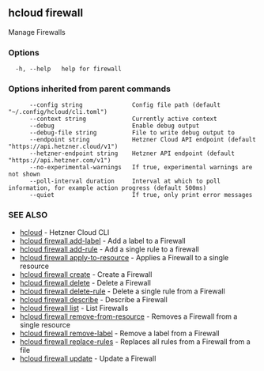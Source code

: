 ## hcloud firewall

Manage Firewalls

### Options

```
  -h, --help   help for firewall
```

### Options inherited from parent commands

```
      --config string              Config file path (default "~/.config/hcloud/cli.toml")
      --context string             Currently active context
      --debug                      Enable debug output
      --debug-file string          File to write debug output to
      --endpoint string            Hetzner Cloud API endpoint (default "https://api.hetzner.cloud/v1")
      --hetzner-endpoint string    Hetzner API endpoint (default "https://api.hetzner.com/v1")
      --no-experimental-warnings   If true, experimental warnings are not shown
      --poll-interval duration     Interval at which to poll information, for example action progress (default 500ms)
      --quiet                      If true, only print error messages
```

### SEE ALSO

* [hcloud](hcloud.md)	 - Hetzner Cloud CLI
* [hcloud firewall add-label](hcloud_firewall_add-label.md)	 - Add a label to a Firewall
* [hcloud firewall add-rule](hcloud_firewall_add-rule.md)	 - Add a single rule to a firewall
* [hcloud firewall apply-to-resource](hcloud_firewall_apply-to-resource.md)	 - Applies a Firewall to a single resource
* [hcloud firewall create](hcloud_firewall_create.md)	 - Create a Firewall
* [hcloud firewall delete](hcloud_firewall_delete.md)	 - Delete a Firewall
* [hcloud firewall delete-rule](hcloud_firewall_delete-rule.md)	 - Delete a single rule from a Firewall
* [hcloud firewall describe](hcloud_firewall_describe.md)	 - Describe a Firewall
* [hcloud firewall list](hcloud_firewall_list.md)	 - List Firewalls
* [hcloud firewall remove-from-resource](hcloud_firewall_remove-from-resource.md)	 - Removes a Firewall from a single resource
* [hcloud firewall remove-label](hcloud_firewall_remove-label.md)	 - Remove a label from a Firewall
* [hcloud firewall replace-rules](hcloud_firewall_replace-rules.md)	 - Replaces all rules from a Firewall from a file
* [hcloud firewall update](hcloud_firewall_update.md)	 - Update a Firewall
